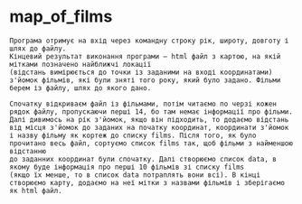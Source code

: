 # map_of_films
	Програма отримує на вхід через командну строку рік, широту, довготу і шлях до файлу. 
	Кінцевий результат виконання програми – html файл з картою, на якій мітками позначено найближчі локації
	(відстань вимірюється до точки із заданими на вході координатами) з'йомок фільмів, які були зняті того року, який було задано. Фільми берем із файлу, шлях до якого дано.

	Спочатку відкриваєм файл із фільмами, потім читаємо по черзі кожен рядок файлу, пропускаючи перші 14, бо там немає інформації про фільми.
	Далі дивимось на рік з'йомок, якщо він підходить, то додаємо відстань від місця з'йомок до заданих на початку координат, координати з'йомок
	і назву фільму як кортеж до списку films. Після того, як було прочитано весь файл, сортуємо список films так, щоб фільми з найменшою відстанню 
	до заданних координат були спочатку. Далі створюємо список data, в якому буде інформація про перші 10 фільмів зі списку films
	(якщо їх менше, то в список data потраплять вони всі). В кінці створюємо карту, додаємо на неї мітки з назвами фільмів і зберігаємо як html файл.
